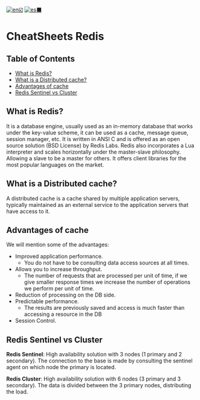 [![en](https://img.shields.io/badge/lang-en-red.svg):ballot_box_with_check:](#) [![es](https://img.shields.io/badge/lang-es-yellow.svg):black_large_square:](https://github.com/SpaikSaucus/cheatsheets/blob/main/DataBase/Redis/README.es.md)

# CheatSheets Redis

## Table of Contents
- [What is Redis?](#what-is-redis)
- [What is a Distributed cache?](#what-is-a-distributed-cache)
- [Advantages of cache](#advantages-of-cache)
- [Redis Sentinel vs Cluster](#redis-sentinel-vs-cluster)

## What is Redis?
It is a database engine, usually used as an in-memory database that works under the key-value scheme, it can be used as a cache, message queue, session manager, etc. It is written in ANSI C and is offered as an open source solution (BSD License) by Redis Labs.
Redis also incorporates a Lua interpreter and scales horizontally under the master-slave philosophy. Allowing a slave to be a master for others. It offers client libraries for the most popular languages on the market.

## What is a Distributed cache?
A distributed cache is a cache shared by multiple application servers, typically maintained as an external service to the application servers that have access to it.

## Advantages of cache
We will mention some of the advantages:
* Improved application performance.
     * You do not have to be consulting data access sources at all times.
* Allows you to increase throughput.
     * The number of requests that are processed per unit of time, if we give smaller response times we increase the number of operations we perform per unit of time.
* Reduction of processing on the DB side.
* Predictable performance.
     * The results are previously saved and access is much faster than accessing a resource in the DB
* Session Control.

## Redis Sentinel vs Cluster

__Redis Sentinel__: High availability solution with 3 nodes (1 primary and 2 secondary). The connection to the base is made by consulting the sentinel agent on which node the primary is located.

__Redis Cluster__: High availability solution with 6 nodes (3 primary and 3 secondary). The data is divided between the 3 primary nodes, distributing the load.